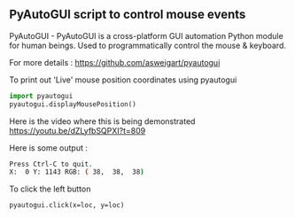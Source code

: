 PyAutoGUI script to control mouse events
---

PyAutoGUI - PyAutoGUI is a cross-platform GUI automation Python module for human beings. Used to programmatically control the mouse & keyboard.

For more details : https://github.com/asweigart/pyautogui

To print out 'Live' mouse position coordinates using pyautogui

```python
import pyautogui
pyautogui.displayMousePosition()
```
Here is the video where this is being demonstrated https://youtu.be/dZLyfbSQPXI?t=809



Here is some output :

```BASH
Press Ctrl-C to quit.
X:  0 Y: 1143 RGB: ( 38,  38,  38)
```

To click the left button 
```
pyautogui.click(x=loc, y=loc)
```
